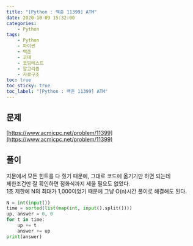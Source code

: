 ```yaml
---
title: "[Python : 백준 11399] ATM"
date: 2020-10-09 15:32:00
categories:
    - Python
tags:
    - Python
    - 파이썬
    - 백준
    - 코테
    - 코딩테스트
    - 알고리즘
    - 자료구조
toc: true
toc_sticky: true
toc_label: "[Python : 백준 11399] ATM"
---
```

## 문제
[https://www.acmicpc.net/problem/11399](https://www.acmicpc.net/problem/11399)  
  
## 풀이
지문에서 모든 힌트를 다 줬기 때문에, 그대로 코드에 옮기기만 하면 되는데  
제한조건만 잘 확인하면 점화식까지 세울 필요도 없었다.  
1초 제한에 N의 최대가 1,000이었기 때문에 그냥 O(n)시간 풀이로 해결해도 된다.

```python
N = int(input())
time = sorted(list(map(int, input().split())))
up, answer = 0, 0
for t in time:
    up += t
    answer += up
print(answer)
```
